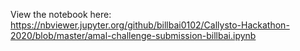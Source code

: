View the notebook here: https://nbviewer.jupyter.org/github/billbai0102/Callysto-Hackathon-2020/blob/master/amal-challenge-submission-billbai.ipynb
